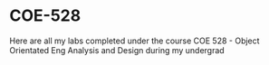 # COE-528

Here are all my labs completed under the course COE 528 - Object Orientated Eng Analysis and Design during my undergrad
